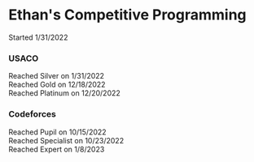 # Ethan's Competitive Programming

Started 1/31/2022<br>

### USACO

Reached Silver on 1/31/2022<br>
Reached Gold on 12/18/2022<br>
Reached Platinum on 12/20/2022<br>

### Codeforces

Reached Pupil on 10/15/2022<br>
Reached Specialist on 10/23/2022<br>
Reached Expert on 1/8/2023<br>